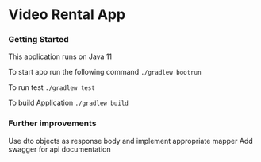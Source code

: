 # Video Rental App

### Getting Started
This application runs on Java 11

To start app run the following command `./gradlew bootrun`

To run test `./gradlew test`

To build Application `./gradlew build`

### Further improvements
Use dto objects as response body and implement appropriate mapper
Add swagger for api documentation